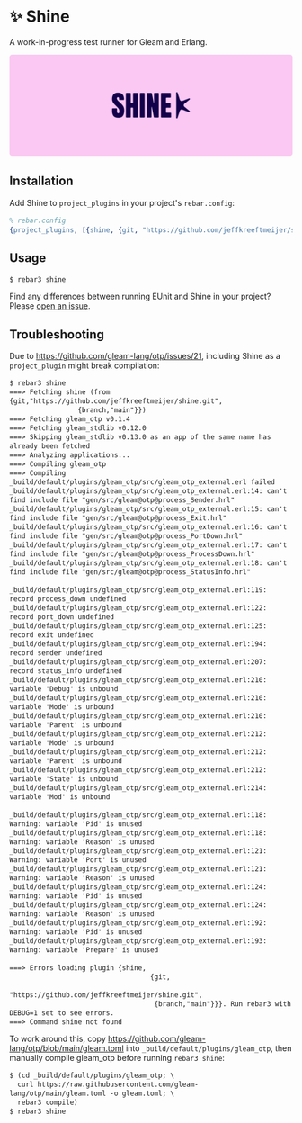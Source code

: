 # ✨ Shine

A work-in-progress test runner for Gleam and Erlang.

![Shine Logo](./shine-github.svg)

## Installation

Add Shine to `project_plugins` in your project's `rebar.config`:

``` erlang
% rebar.config
{project_plugins, [{shine, {git, "https://github.com/jeffkreeftmeijer/shine.git", {branch, "main"}}}]}.
```

## Usage

    $ rebar3 shine

Find any differences between running EUnit and Shine in your project? Please [open an issue](https://github.com/jeffkreeftmeijer/shine/issues/new).

## Troubleshooting

Due to https://github.com/gleam-lang/otp/issues/21, including Shine as a `project_plugin` might break compilation:

    $ rebar3 shine
    ===> Fetching shine (from {git,"https://github.com/jeffkreeftmeijer/shine.git",
                     {branch,"main"}})
    ===> Fetching gleam_otp v0.1.4
    ===> Fetching gleam_stdlib v0.12.0
    ===> Skipping gleam_stdlib v0.13.0 as an app of the same name has already been fetched
    ===> Analyzing applications...
    ===> Compiling gleam_otp
    ===> Compiling _build/default/plugins/gleam_otp/src/gleam_otp_external.erl failed
    _build/default/plugins/gleam_otp/src/gleam_otp_external.erl:14: can't find include file "gen/src/gleam@otp@process_Sender.hrl"
    _build/default/plugins/gleam_otp/src/gleam_otp_external.erl:15: can't find include file "gen/src/gleam@otp@process_Exit.hrl"
    _build/default/plugins/gleam_otp/src/gleam_otp_external.erl:16: can't find include file "gen/src/gleam@otp@process_PortDown.hrl"
    _build/default/plugins/gleam_otp/src/gleam_otp_external.erl:17: can't find include file "gen/src/gleam@otp@process_ProcessDown.hrl"
    _build/default/plugins/gleam_otp/src/gleam_otp_external.erl:18: can't find include file "gen/src/gleam@otp@process_StatusInfo.hrl"

    _build/default/plugins/gleam_otp/src/gleam_otp_external.erl:119: record process_down undefined
    _build/default/plugins/gleam_otp/src/gleam_otp_external.erl:122: record port_down undefined
    _build/default/plugins/gleam_otp/src/gleam_otp_external.erl:125: record exit undefined
    _build/default/plugins/gleam_otp/src/gleam_otp_external.erl:194: record sender undefined
    _build/default/plugins/gleam_otp/src/gleam_otp_external.erl:207: record status_info undefined
    _build/default/plugins/gleam_otp/src/gleam_otp_external.erl:210: variable 'Debug' is unbound
    _build/default/plugins/gleam_otp/src/gleam_otp_external.erl:210: variable 'Mode' is unbound
    _build/default/plugins/gleam_otp/src/gleam_otp_external.erl:210: variable 'Parent' is unbound
    _build/default/plugins/gleam_otp/src/gleam_otp_external.erl:212: variable 'Mode' is unbound
    _build/default/plugins/gleam_otp/src/gleam_otp_external.erl:212: variable 'Parent' is unbound
    _build/default/plugins/gleam_otp/src/gleam_otp_external.erl:212: variable 'State' is unbound
    _build/default/plugins/gleam_otp/src/gleam_otp_external.erl:214: variable 'Mod' is unbound

    _build/default/plugins/gleam_otp/src/gleam_otp_external.erl:118: Warning: variable 'Pid' is unused
    _build/default/plugins/gleam_otp/src/gleam_otp_external.erl:118: Warning: variable 'Reason' is unused
    _build/default/plugins/gleam_otp/src/gleam_otp_external.erl:121: Warning: variable 'Port' is unused
    _build/default/plugins/gleam_otp/src/gleam_otp_external.erl:121: Warning: variable 'Reason' is unused
    _build/default/plugins/gleam_otp/src/gleam_otp_external.erl:124: Warning: variable 'Pid' is unused
    _build/default/plugins/gleam_otp/src/gleam_otp_external.erl:124: Warning: variable 'Reason' is unused
    _build/default/plugins/gleam_otp/src/gleam_otp_external.erl:192: Warning: variable 'Pid' is unused
    _build/default/plugins/gleam_otp/src/gleam_otp_external.erl:193: Warning: variable 'Prepare' is unused

    ===> Errors loading plugin {shine,
                                       {git,
                                        "https://github.com/jeffkreeftmeijer/shine.git",
                                        {branch,"main"}}}. Run rebar3 with DEBUG=1 set to see errors.
    ===> Command shine not found

To work around this, copy
https://github.com/gleam-lang/otp/blob/main/gleam.toml into
`_build/default/plugins/gleam_otp`, then manually compile gleam_otp before
running `rebar3 shine`:

    $ (cd _build/default/plugins/gleam_otp; \
      curl https://raw.githubusercontent.com/gleam-lang/otp/main/gleam.toml -o gleam.toml; \
      rebar3 compile)
    $ rebar3 shine
